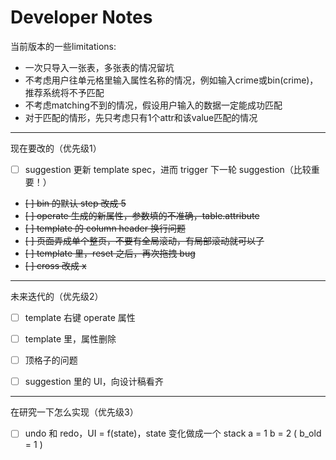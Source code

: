 # Developer Notes
当前版本的一些limitations:

- 一次只导入一张表，多张表的情况留坑
- 不考虑用户往单元格里输入属性名称的情况，例如输入crime或bin(crime)，推荐系统将不予匹配
- 不考虑matching不到的情况，假设用户输入的数据一定能成功匹配
- 对于匹配的情形，先只考虑只有1个attr和该value匹配的情况

---

现在要改的（优先级1）
- [ ] suggestion 更新 template spec，进而 trigger 下一轮 suggestion（比较重要！）
- ~~[ ] bin 的默认 step 改成 5~~
- ~~[ ] operate 生成的新属性，参数填的不准确，table.attribute~~
- ~~[ ] template 的 column header 换行问题~~
- ~~[ ] 页面弄成单个整页，不要有全局滚动，有局部滚动就可以了~~
- ~~[ ] template 里，reset 之后，再次拖拽 bug~~
- ~~[ ] cross 改成 x~~

---

未来迭代的（优先级2）
- [ ] template 右键 operate 属性
- [ ] template 里，属性删除
- [ ] 顶格子的问题
- [ ] suggestion 里的 UI，向设计稿看齐


---

在研究一下怎么实现（优先级3）
- [ ] undo 和 redo，UI = f(state)，state 变化做成一个 stack
  a = 1
  b = 2 ( b_old = 1 )
  
